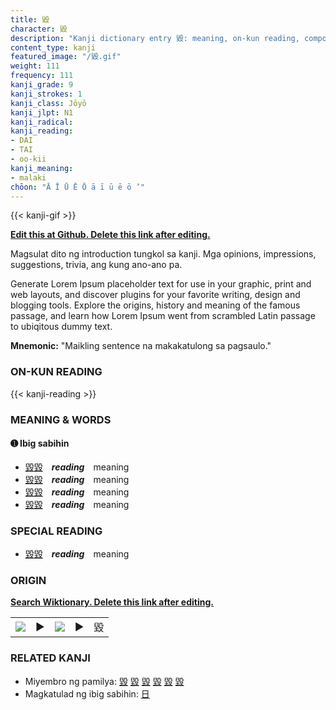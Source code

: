 ```yaml
---
title: 毀
character: 毀
description: "Kanji dictionary entry 毀: meaning, on-kun reading, compounds, origin, related kanji"
content_type: kanji
featured_image: "/毀.gif"
weight: 111
frequency: 111
kanji_grade: 9
kanji_strokes: 1
kanji_class: Jōyō
kanji_jlpt: N1
kanji_radical: 
kanji_reading: 
- DAI
- TAI
- oo-kii
kanji_meaning:
- malaki
chōon: "Ā Ī Ū Ē Ō ā ī ū ē ō ’"
---
```

[//]: # (Don't edit the line below. Kanji animated GIF code is automatically generated.)
{{< kanji-gif >}}

[//]: # (Edit below this line.)

**[Edit this at Github. Delete this link after editing.](https://github.com/tim0g/tim/tree/main/content/kanji/毀/index.md)**

Magsulat dito ng introduction tungkol sa kanji. Mga opinions, impressions, suggestions, trivia, ang kung ano-ano pa.

Generate Lorem Ipsum placeholder text for use in your graphic, print and web layouts, and discover plugins for your favorite writing, design and blogging tools. Explore the origins, history and meaning of the famous passage, and learn how Lorem Ipsum went from scrambled Latin passage to ubiqitous dummy text.
 
**Mnemonic:** "Maikling sentence na makakatulong sa pagsaulo."

### ON-KUN READING

[//]: # (Don't edit the line below. ON-KUN READING code is automatically generated.)
{{< kanji-reading >}}

### MEANING & WORDS

#### ➊ **Ibig sabihin**
  - [毀](../毀)[毀](../毀)　***reading***　meaning
  - [毀](../毀)[毀](../毀)　***reading***　meaning
  - [毀](../毀)[毀](../毀)　***reading***　meaning
  - [毀](../毀)[毀](../毀)　***reading***　meaning

### SPECIAL READING
  - [毀](../毀)[毀](../毀)　***reading***　meaning

### ORIGIN

**[Search Wiktionary. Delete this link after editing.](https://wiktionary.org/wiki/毀)**
<table class="kanji-table"><tr><td>
<img src="60px-毀-bronze.svg.png">
</td><td>▶</td><td>
<img src="60px-毀-oracle.svg.png">
</td><td>▶</td>
<td class="kanji-origin">毀</td>
</tr></table>

### RELATED KANJI
- Miyembro ng pamilya: [毀](../毀) [毀](../毀) [毀](../毀) [毀](../毀) [毀](../毀) [毀](../毀)
- Magkatulad ng ibig sabihin: [日](../日)
